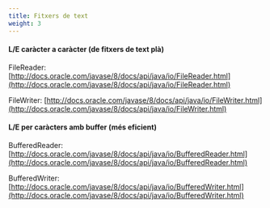 ```yaml
---
title: Fitxers de text
weight: 3
---
```


#### L/E caràcter a caràcter (de fitxers de text plà)

FileReader: [http://docs.oracle.com/javase/8/docs/api/java/io/FileReader.html](http://docs.oracle.com/javase/8/docs/api/java/io/FileReader.html)

FileWriter: [http://docs.oracle.com/javase/8/docs/api/java/io/FileWriter.html](http://docs.oracle.com/javase/8/docs/api/java/io/FileWriter.html)


#### L/E per caràcters amb buffer (més eficient)

BufferedReader: [http://docs.oracle.com/javase/8/docs/api/java/io/BufferedReader.html](http://docs.oracle.com/javase/8/docs/api/java/io/BufferedReader.html)

BufferedWriter: [http://docs.oracle.com/javase/8/docs/api/java/io/BufferedWriter.html](http://docs.oracle.com/javase/8/docs/api/java/io/BufferedWriter.html)


   
